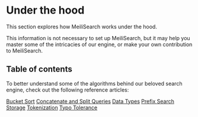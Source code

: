 # Under the hood

This section explores how MeiliSearch works under the hood.

This information is not necessary to set up MeiliSearch, but it may help you master some of the intricacies of our engine, or make your own contribution to MeiliSearch.

## Table of contents

To better understand some of the algorithms behind our beloved search engine, check out the following reference articles:

[Bucket Sort](/reference/under_the_hood/bucket_sort.md)
[Concatenate and Split Queries](/reference/under_the_hood/concat.md)
[Data Types](/reference/under_the_hood/datatypes.md)
[Prefix Search](/reference/under_the_hood/prefix.md)
[Storage](/reference/under_the_hood/storage.md)
[Tokenization](/reference/under_the_hood/tokenization.md)
[Typo Tolerance](/reference/under_the_hood/typotolerance.md)
